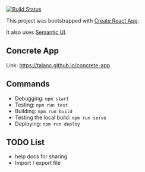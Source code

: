 [![Build Status](https://dev.azure.com/talancopeland/concrete-app/_apis/build/status/talanc.concrete-app?branchName=master)](https://dev.azure.com/talancopeland/concrete-app/_build/latest?definitionId=5&branchName=master)

This project was bootstrapped with [Create React App](https://github.com/facebookincubator/create-react-app).

It also uses [Semantic UI](https://react.semantic-ui.com/).

## Concrete App

Link: https://talanc.github.io/concrete-app

## Commands

* Debugging: `npm start` 
* Testing: `npm run test`
* Building: `npm run build`
* Testing the local build: `npm run serve`
* Deploying: `npm run deploy`

## TODO List

* help docs for sharing
* Import / export file